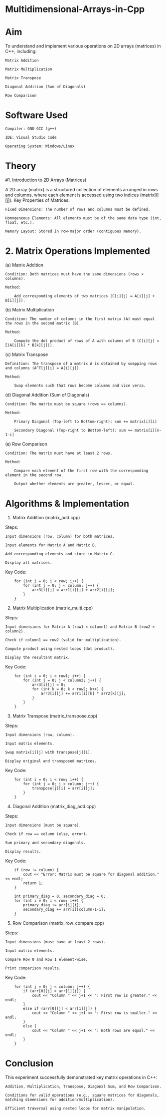 # Multidimensional-Arrays-in-Cpp

# Aim

To understand and implement various operations on 2D arrays (matrices) in C++, including:

    Matrix Addition

    Matrix Multiplication

    Matrix Transpose

    Diagonal Addition (Sum of Diagonals)

    Row Comparison

# Software Used

    Compiler: GNU GCC (g++)

    IDE: Visual Studio Code

    Operating System: Windows/Linux

# Theory

#1. Introduction to 2D Arrays (Matrices)

A 2D array (matrix) is a structured collection of elements arranged in rows and columns, where each element is accessed using two indices (matrix[i][j]).
Key Properties of Matrices:

    Fixed Dimensions: The number of rows and columns must be defined.

    Homogeneous Elements: All elements must be of the same data type (int, float, etc.).

    Memory Layout: Stored in row-major order (contiguous memory).

# 2. Matrix Operations Implemented

(a) Matrix Addition

    Condition: Both matrices must have the same dimensions (rows × columns).

    Method:

        Add corresponding elements of two matrices (C[i][j] = A[i][j] + B[i][j]).

(b) Matrix Multiplication

    Condition: The number of columns in the first matrix (A) must equal the rows in the second matrix (B).

    Method:

        Compute the dot product of rows of A with columns of B (C[i][j] = Σ(A[i][k] * B[k][j])).

(c) Matrix Transpose

    Definition: The transpose of a matrix A is obtained by swapping rows and columns (A^T[j][i] = A[i][j]).

    Method:

        Swap elements such that rows become columns and vice versa.

(d) Diagonal Addition (Sum of Diagonals)

    Condition: The matrix must be square (rows == columns).

    Method:

        Primary Diagonal (Top-left to Bottom-right): sum += matrix[i][i]

        Secondary Diagonal (Top-right to Bottom-left): sum += matrix[i][n-1-i]

(e) Row Comparison

    Condition: The matrix must have at least 2 rows.

    Method:

        Compare each element of the first row with the corresponding element in the second row.

        Output whether elements are greater, lesser, or equal.

# Algorithms & Implementation

1. Matrix Addition (matrix_add.cpp)

Steps:

    Input dimensions (row, column) for both matrices.

    Input elements for Matrix A and Matrix B.

    Add corresponding elements and store in Matrix C.

    Display all matrices.

Key Code:

        for (int i = 0; i < row; i++) {
            for (int j = 0; j < column; j++) {
                arr3[i][j] = arr1[i][j] + arr2[i][j];
            }
        }

2. Matrix Multiplication (matrix_multi.cpp)

Steps:

    Input dimensions for Matrix A (row1 × column1) and Matrix B (row2 × column2).

    Check if column1 == row2 (valid for multiplication).

    Compute product using nested loops (dot product).

    Display the resultant matrix.

Key Code:

        for (int i = 0; i < row1; i++) {
            for (int j = 0; j < column2; j++) {
                arr3[i][j] = 0;
                for (int k = 0; k < row2; k++) {
                    arr3[i][j] += arr1[i][k] * arr2[k][j];
                }
            }
        }

3. Matrix Transpose (matrix_transpose.cpp)

Steps:

    Input dimensions (row, column).

    Input matrix elements.

    Swap matrix[i][j] with transpose[j][i].

    Display original and transposed matrices.

Key Code:

        for (int i = 0; i < row; i++) {
            for (int j = 0; j < column; j++) {
                transpose[j][i] = arr[i][j];
            }
        }

4. Diagonal Addition (matrix_diag_add.cpp)

Steps:

    Input dimensions (must be square).

    Check if row == column (else, error).

    Sum primary and secondary diagonals.

    Display results.

Key Code:

        if (row != column) {
            cout << "Error: Matrix must be square for diagonal addition." << endl;
            return 1;
        }
        
        int primary_diag = 0, secondary_diag = 0;
        for (int i = 0; i < row; i++) {
            primary_diag += arr[i][i];
            secondary_diag += arr[i][column-1-i];
        }

5. Row Comparison (matrix_row_compare.cpp)

Steps:

    Input dimensions (must have at least 2 rows).

    Input matrix elements.

    Compare Row 0 and Row 1 element-wise.

    Print comparison results.

Key Code:

        for (int j = 0; j < column; j++) {
            if (arr[0][j] > arr[1][j]) {
                cout << "Column " << j+1 << ": First row is greater." << endl;
            }
            else if (arr[0][j] < arr[1][j]) {
                cout << "Column " << j+1 << ": First row is smaller." << endl;
            }
            else {
                cout << "Column " << j+1 << ": Both rows are equal." << endl;
            }
        }

# Conclusion

This experiment successfully demonstrated key matrix operations in C++:

    Addition, Multiplication, Transpose, Diagonal Sum, and Row Comparison.

    Conditions for valid operations (e.g., square matrices for diagonals, matching dimensions for addition/multiplication).

    Efficient traversal using nested loops for matrix manipulation.

